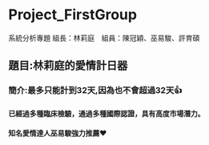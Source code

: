 # Project_FirstGroup
系統分析專題 組長：林莉庭　組員：陳冠穎、巫易駿、許育碩
## 題目:林莉庭的愛情計日器
### 簡介:最多只能計到32天,因為也不會超過32天:+1:
#### 已經過多種臨床檢驗，通過多種國際認證，具有高度市場潛力。
#### 知名愛情達人巫易駿強力推薦:heart:
